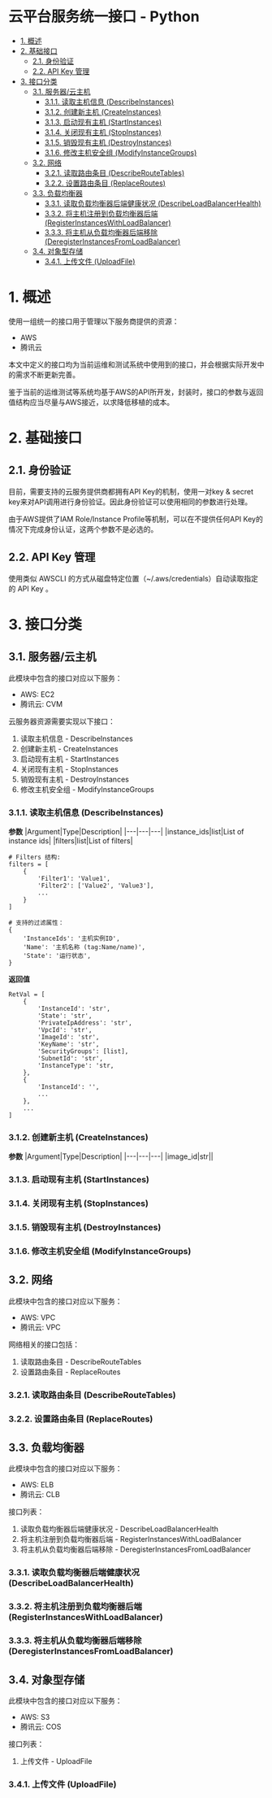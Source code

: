 云平台服务统一接口 - Python
===

<!-- TOC -->

- [1. 概述](#1-概述)
- [2. 基础接口](#2-基础接口)
    - [2.1. 身份验证](#21-身份验证)
    - [2.2. API Key 管理](#22-api-key-管理)
- [3. 接口分类](#3-接口分类)
    - [3.1. 服务器/云主机](#31-服务器云主机)
        - [3.1.1. 读取主机信息 (DescribeInstances)](#311-读取主机信息-describeinstances)
        - [3.1.2. 创建新主机 (CreateInstances)](#312-创建新主机-createinstances)
        - [3.1.3. 启动现有主机 (StartInstances)](#313-启动现有主机-startinstances)
        - [3.1.4. 关闭现有主机 (StopInstances)](#314-关闭现有主机-stopinstances)
        - [3.1.5. 销毁现有主机 (DestroyInstances)](#315-销毁现有主机-destroyinstances)
        - [3.1.6. 修改主机安全组 (ModifyInstanceGroups)](#316-修改主机安全组-modifyinstancegroups)
    - [3.2. 网络](#32-网络)
        - [3.2.1. 读取路由条目 (DescribeRouteTables)](#321-读取路由条目-describeroutetables)
        - [3.2.2. 设置路由条目 (ReplaceRoutes)](#322-设置路由条目-replaceroutes)
    - [3.3. 负载均衡器](#33-负载均衡器)
        - [3.3.1. 读取负载均衡器后端健康状况 (DescribeLoadBalancerHealth)](#331-读取负载均衡器后端健康状况-describeloadbalancerhealth)
        - [3.3.2. 将主机注册到负载均衡器后端 (RegisterInstancesWithLoadBalancer)](#332-将主机注册到负载均衡器后端-registerinstanceswithloadbalancer)
        - [3.3.3. 将主机从负载均衡器后端移除 (DeregisterInstancesFromLoadBalancer)](#333-将主机从负载均衡器后端移除-deregisterinstancesfromloadbalancer)
    - [3.4. 对象型存储](#34-对象型存储)
        - [3.4.1. 上传文件 (UploadFile)](#341-上传文件-uploadfile)

<!-- /TOC -->

# 1. 概述
使用一组统一的接口用于管理以下服务商提供的资源：
+ AWS
+ 腾讯云

本文中定义的接口均为当前运维和测试系统中使用到的接口，并会根据实际开发中的需求不断更新完善。

鉴于当前的运维测试等系统均基于AWS的API所开发，封装时，接口的参数与返回值结构应当尽量与AWS接近，以求降低移植的成本。



# 2. 基础接口
## 2.1. 身份验证
目前，需要支持的云服务提供商都拥有API Key的机制，使用一对key & secret key来对API调用进行身份验证。因此身份验证可以使用相同的参数进行处理。

由于AWS提供了IAM Role/Instance Profile等机制，可以在不提供任何API Key的情况下完成身份认证，这两个参数不是必选的。

## 2.2. API Key 管理
使用类似 AWSCLI 的方式从磁盘特定位置（~/.aws/credentials）自动读取指定的 API Key 。

# 3. 接口分类
## 3.1. 服务器/云主机
此模块中包含的接口对应以下服务：
* AWS: EC2
* 腾讯云: CVM

云服务器资源需要实现以下接口：
1. 读取主机信息 - DescribeInstances
2. 创建新主机 - CreateInstances
3. 启动现有主机 - StartInstances
4. 关闭现有主机 - StopInstances
5. 销毁现有主机 - DestroyInstances
6. 修改主机安全组 - ModifyInstanceGroups

### 3.1.1. 读取主机信息 (DescribeInstances)
__参数__
|Argument|Type|Description|
|---|---|---|
|instance_ids|list|List of instance ids|
|filters|list|List of filters|

```
# Filters 结构:
filters = [
    {
        'Filter1': 'Value1',
        'Filter2': ['Value2', 'Value3'],
        ...
    }
]

# 支持的过滤属性：
{
    'InstanceIds': '主机实例ID',
    'Name': '主机名称 (tag:Name/name)',
    'State': '运行状态',
}
```

__返回值__
```
RetVal = [
    {
        'InstanceId': 'str',
        'State': 'str',
        'PrivateIpAddress': 'str',
        'VpcId': 'str',
        'ImageId': 'str',
        'KeyName': 'str',
        'SecurityGroups': [list],
        'SubnetId': 'str',
        'InstanceType': 'str,
    },
    {
        'InstanceId': '',
        ...
    },
    ...
]
```

### 3.1.2. 创建新主机 (CreateInstances)
__参数__
|Argument|Type|Description|
|---|---|---|
|image_id|str||


### 3.1.3. 启动现有主机 (StartInstances)
### 3.1.4. 关闭现有主机 (StopInstances)
### 3.1.5. 销毁现有主机 (DestroyInstances)
### 3.1.6. 修改主机安全组 (ModifyInstanceGroups)

## 3.2. 网络
此模块中包含的接口对应以下服务：
* AWS: VPC
* 腾讯云: VPC

网络相关的接口包括：
1. 读取路由条目 - DescribeRouteTables
2. 设置路由条目 - ReplaceRoutes

### 3.2.1. 读取路由条目 (DescribeRouteTables)
### 3.2.2. 设置路由条目 (ReplaceRoutes)

## 3.3. 负载均衡器
此模块中包含的接口对应以下服务：
* AWS: ELB
* 腾讯云: CLB

接口列表：
1. 读取负载均衡器后端健康状况 - DescribeLoadBalancerHealth
2. 将主机注册到负载均衡器后端 - RegisterInstancesWithLoadBalancer
3. 将主机从负载均衡器后端移除 - DeregisterInstancesFromLoadBalancer

### 3.3.1. 读取负载均衡器后端健康状况 (DescribeLoadBalancerHealth)
### 3.3.2. 将主机注册到负载均衡器后端 (RegisterInstancesWithLoadBalancer)
### 3.3.3. 将主机从负载均衡器后端移除 (DeregisterInstancesFromLoadBalancer)

## 3.4. 对象型存储
此模块中包含的接口对应以下服务：
* AWS: S3
* 腾讯云: COS

接口列表：
1. 上传文件 - UploadFile

### 3.4.1. 上传文件 (UploadFile)

